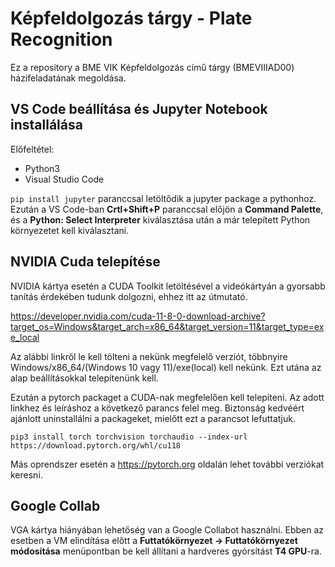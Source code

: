 # Képfeldolgozás tárgy - Plate Recognition
Ez a repository a BME VIK Képfeldolgozás című tárgy (BMEVIIIAD00) házifeladatának megoldása.

## VS Code beállítása és Jupyter Notebook installálása

Előfeltétel:
- Python3
- Visual Studio Code

```pip install jupyter``` paranccsal letöltődik a jupyter package a pythonhoz.
Ezután a VS Code-ban <b>Crtl+Shift+P</b> paranccsal előjön a <b>Command Palette</b>, és a <b>Python: Select Interpreter</b> kiválasztása után a már telepített Python környezetet kell kiválasztani.

## NVIDIA Cuda telepítése

NVIDIA kártya esetén a CUDA Toolkit letöltésével a videókártyán a gyorsabb tanítás érdekében tudunk dolgozni, ehhez itt az útmutató.

https://developer.nvidia.com/cuda-11-8-0-download-archive?target_os=Windows&target_arch=x86_64&target_version=11&target_type=exe_local

Az alábbi linkről le kell tölteni a nekünk megfelelő verziót, többnyire Windows/x86_64/(Windows 10 vagy 11)/exe(local) kell nekünk. Ezt utána az alap beállításokkal telepítenünk kell.

Ezután a pytorch packaget a CUDA-nak megfelelően kell telepíteni. Az adott linkhez és leíráshoz a következő parancs felel meg. Biztonság kedvéért ajánlott uninstallálni a packageket, mielőtt ezt a parancsot lefuttatjuk.

```pip3 install torch torchvision torchaudio --index-url https://download.pytorch.org/whl/cu118```

Más oprendszer esetén a https://pytorch.org oldalán lehet további verziókat keresni.

## Google Collab

VGA kártya hiányában lehetőség van a Google Collabot használni. Ebben az esetben a VM elindítása előtt a <b>Futtatókörnyezet -> Futtatókörnyezet módosítása</b> menüpontban be kell állítani a hardveres gyórsítást <b>T4 GPU</b>-ra.